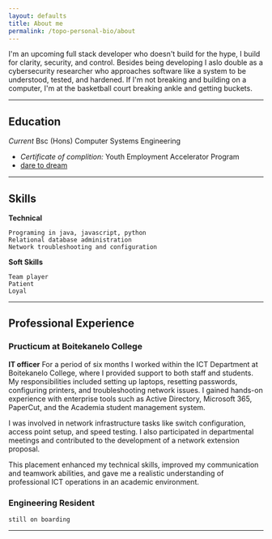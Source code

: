 ```yaml
---
layout: defaults
title: About me
permalink: /topo-personal-bio/about
---
```


I'm an upcoming full stack developer who doesn't build for the hype, I build for clarity, security, and control. Besides being developing I aslo double as a cybersecurity researcher who approaches software like a system to be understood, tested, and hardened. If I'm not breaking and building on a computer, I'm at the basketball court breaking ankle and getting buckets.

---
## Education

_Current_  Bsc (Hons) Computer Systems Engineering

- _Certificate of complition:_ Youth Employment Accelerator Program
- [dare to dream](https://www.facebook.com/daretodreamhub/)

 ---

## Skills

**Technical**

    Programing in java, javascript, python
    Relational database administration
    Network troubleshooting and configuration

**Soft Skills**

    Team player 
    Patient 
    Loyal

 ---

## Professional Experience

### Pructicum at Boitekanelo College

**IT officer**
For a period of six months I worked within the ICT Department at Boitekanelo College, where I provided support to both staff and students. My responsibilities included setting up laptops, resetting passwords, configuring printers, and troubleshooting network issues. I gained hands-on experience with enterprise tools such as Active Directory, Microsoft 365, PaperCut, and the Academia student management system.

I was involved in network infrastructure tasks like switch configuration, access point setup, and speed testing. I also participated in departmental meetings and contributed to the development of a network extension proposal.

This placement enhanced my technical skills, improved my communication and teamwork abilities, and gave me a realistic understanding of professional ICT operations in an academic environment.

### Engineering Resident

    still on boarding

---
